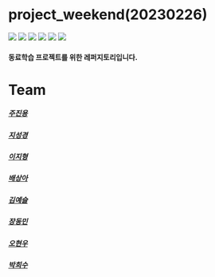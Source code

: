 # project_weekend(20230226)

 <img src="https://img.shields.io/badge/HTML5-E34F26?style=flat&logo=HTML5&logoColor=white"/>
<img src="https://img.shields.io/badge/CSS3-1572B6?style=flat&logo=CSS3&logoColor=white"/>
<img src="https://img.shields.io/badge/CSS3-1572B6?style=flat&logo=CSS3&logoColor=white"/>
 <img src="https://img.shields.io/badge/JavaScript-F7DF1E?style=flat&logo=JavaScript&logoColor=white"/>
  <img src="https://img.shields.io/badge/TypeScript-3178C6?style=flat&logo=TypeScript&logoColor=white"/>
   <img src="https://img.shields.io/badge/Node.js-339933?style=flat&logo=Node.js&logoColor=white"/>

#### 동료학습 프로젝트를 위한 레퍼지토리입니다.

####

# Team

##### [주진용](https://github.com/ideainqu)

##### [지성경](https://github.com/zivivle)

##### [이지형](https://github.com/Jihyeong00)

##### [배상아](https://github.com/signature95)

##### [김예슬](https://github.com/yesoryeseul)

##### [장동민](https://github.com/hidongmin37)

##### [오현우](https://github.com/ohwphil)

##### [박희수](https://github.com/sueddd)
